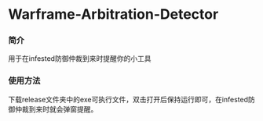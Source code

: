 # Warframe-Arbitration-Detector
### 简介
用于在infested防御仲裁到来时提醒你的小工具

### 使用方法
下载release文件夹中的exe可执行文件，双击打开后保持运行即可，在infested防御仲裁到来时就会弹窗提醒。
